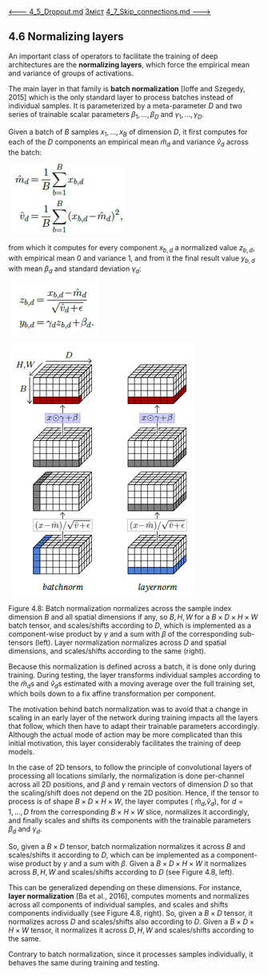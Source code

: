 [<---   4_5_Dropout.md](4_5_Dropout.md)         [Зміст](README.md)          [4_7_Skip_connections.md    --->](4_7_Skip_connections.md) 

## 4.6    Normalizing layers

An important class of operators to facilitate the training of deep architectures are the **normalizing layers**, which force the empirical mean and variance of groups of activations.

The main layer in that family is **batch normalization** [Ioffe and Szegedy, 2015] which is the only standard layer to process batches instead of individual samples. It is parameterized by a meta-parameter $D$ and two series of trainable scalar parameters $β_1,...,β_D$ and $γ_1,...,γ_D$.

Given a batch of $B$ samples $x_1,...,x_B$ of dimension $D$, it first computes for each of the $D$ components an empirical mean $\hat{m}_d$ and variance $\hat{v}_d$ across the batch:

![image-20230618153938801](media1/image-20230618153938801.png)

from which it computes for every component $x_{b,d}$ a normalized value $z_{b,d}$, with empirical mean 0 and variance 1, and from it the final result value $y_{b,d}$ with mean $β_d$ and standard deviation $γ_d$:

![image-20230618154121548](media1/image-20230618154121548.png)

![image-20230618154145445](media1/image-20230618154145445.png)

Figure 4.8: Batch normalization normalizes across the sample index dimension $B$ and all spatial dimensions if any, so $B,H,W$ for a $B×D×H×W$ batch tensor, and scales/shifts according to $D$, which is implemented as a component-wise product by $γ$ and a sum with $β$ of the corresponding sub-tensors (left). Layer normalization normalizes across $D$ and spatial dimensions, and scales/shifts according to the same (right).

Because this normalization is defined across a batch, it is done only during training. During testing, the layer transforms individual samples according to the $\hat{m}_d$s and $\hat{v}_d$s estimated with a moving average over the full training set, which boils down to a fix affine transformation per component.

The motivation behind batch normalization was to avoid that a change in scaling in an early layer of the network during training impacts all the layers that follow, which then have to adapt their trainable parameters accordingly. Although the actual mode of action may be more complicated than this initial motivation, this layer considerably facilitates the training of deep models.

In the case of 2D tensors, to follow the principle of convolutional layers of processing all locations similarly, the normalization is done per-channel across all 2D positions, and $β$ and $γ$ remain vectors of dimension $D$ so that the scaling/shift does not depend on the 2D position. Hence, if the tensor to process is of shape $B×D×H×W$, the layer computes ( $\hat{m}_d$,$\hat{v}_d$), for $d=1,...,D$ from the corresponding $B×H×W$ slice, normalizes it accordingly, and finally scales and shifts its components with the trainable parameters $β_d$ and $γ_d$.

So, given a $B×D$ tensor, batch normalization normalizes it across $B$ and scales/shifts it according to $D$, which can be implemented as a component-wise product by $γ$ and a sum with $β$. Given a $B×D×H×W$ it normalizes across $B,H,W$ and scales/shifts according to $D$ (see Figure 4.8, left).

This can be generalized depending on these dimensions. For instance, **layer normalization** [Ba
et al., 2016], computes moments and normalizes across all components of individual samples, and scales and shifts components individually (see Figure 4.8, right). So, given a $B×D$ tensor, it normalizes across $D$ and scales/shifts also according to $D$. Given a $B×D×H×W$ tensor, it normalizes it across $D,H,W$ and scales/shifts according to the same.

Contrary to batch normalization, since it processes samples individually, it behaves the same during training and testing.
